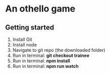 # An othello game

## Getting started
1. Install Git
2. Install node
3. Navigate to git repo (the downloaded folder)
4. Run in terminal: **git checkout trainee** 
5. Run in terminal: **npm install**
6. Run in terminal: **npm run watch** 
